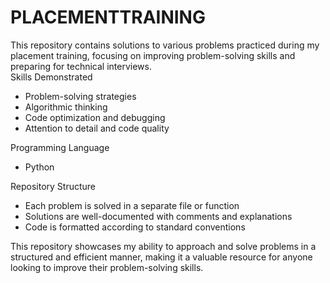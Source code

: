 # PLACEMENTTRAINING
This repository contains solutions to various problems practiced during my placement training, focusing on improving problem-solving skills and preparing for technical interviews.  
Skills Demonstrated

- Problem-solving strategies
- Algorithmic thinking
- Code optimization and debugging
- Attention to detail and code quality

Programming Language

- Python

Repository Structure

- Each problem is solved in a separate file or function
- Solutions are well-documented with comments and explanations
- Code is formatted according to standard conventions

This repository showcases my ability to approach and solve problems in a structured and efficient manner, making it a valuable resource for anyone looking to improve their problem-solving skills.
